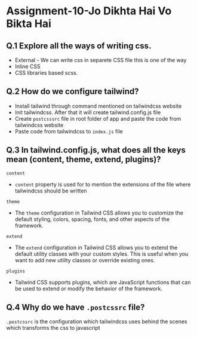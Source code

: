 # Assignment-10-Jo Dikhta Hai Vo Bikta Hai

## Q.1 Explore all the ways of writing css.

- External - We can write css in separete CSS file this is one of the way 
- Inline CSS
- CSS libraries based scss.

## Q.2 How do we configure tailwind?

- Install tailwind through command mentioned on tailwindcss website
- Init tailwindcss. After that it will create tailwind.config.js file
- Create `postcsssrc` file in root folder of app and paste the code from tailwindcss website
- Paste code from tailwindcss to `index.js` file

## Q.3 In tailwind.config.js, what does all the keys mean (content, theme, extend, plugins)?

`content`
- `content` property is used for to mention the extensions of the file where tailwindcss should be written

`theme`
- The `theme` configuration in Tailwind CSS allows you to customize the default styling, colors, spacing, fonts, and other aspects of the framework.

`extend`
- The `extend` configuration in Tailwind CSS allows you to extend the default utility classes with your custom styles. This is useful when you want to add new utility classes or override existing ones.

`plugins`
- Tailwind CSS supports plugins, which are JavaScript functions that can be used to extend or modify the behavior of the framework.

## Q.4 Why do we have `.postcssrc` file?

`.postcssrc` is the configuration which tailwindcss uses behind the scenes which transforms the css to javascript

